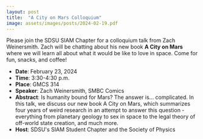 ```yaml
---
layout: post
title:  "A City on Mars Colloquium"
image: assets/images/posts/2024-02-19.pdf
---
```


Please join the SDSU SIAM Chapter for a colloquium talk from Zach Weinersmith. Zach will be chatting about his new book **A City on Mars** where we will learn all about what it would be like to love in space. Come for fun, snacks, and coffee!

- __Date__:   February 23, 2024
- __Time__:   3:30-4:30 p.m.
- __Place__:  GMCS 314
- __Speaker__:  Zach Weinersmith, SMBC Comics
- __Abstract__:  Is humanity bound for Mars? The answer is... complicated. In this talk, we discuss our new book A City on Mars, which summarizes four years of weird research in an attempt to answer this question - everything from planetary geology to sex in space to the legal theory of off-world state creation, and much more.
- __Host__: SDSU's SIAM Student Chapter and the Society of Physics

